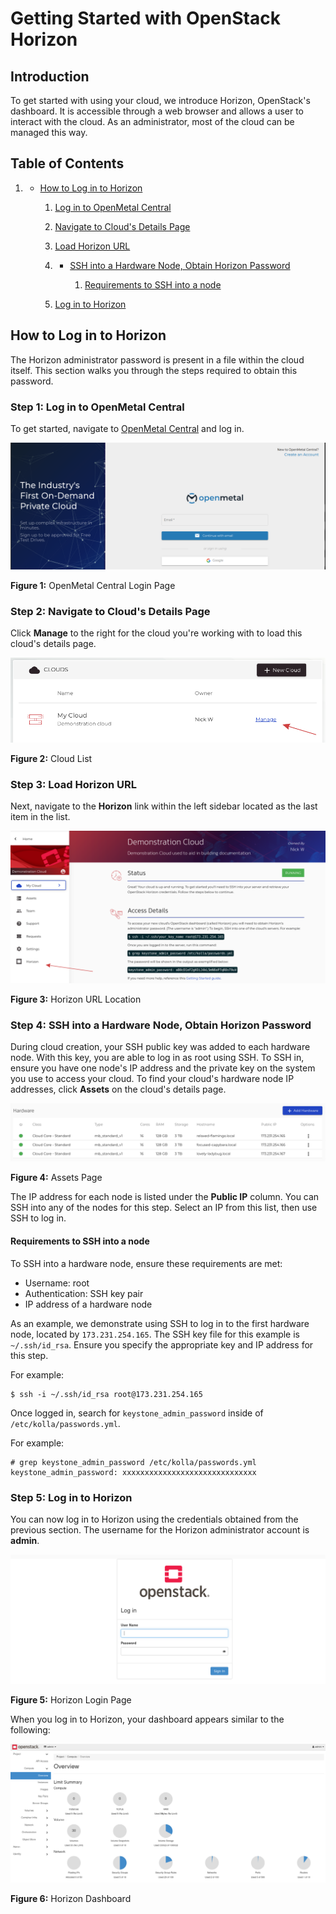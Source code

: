 # Getting Started with OpenStack Horizon

## Introduction

To get started with using your cloud, we introduce Horizon, OpenStack's
dashboard. It is accessible through a web browser and allows a user to
interact with the cloud. As an administrator, most of the cloud can be
managed this way.

## Table of Contents

1.    - [How to Log in to
        Horizon](getting-started-with-horizon#how-to-log-in-to-horizon)
        
        1.  [Log in to OpenMetal
            Central](getting-started-with-horizon#step-1-log-in-to-openmetal-central)
        
        2.  [Navigate to Cloud's Details
            Page](getting-started-with-horizon#step-2-navigate-to-cloud-s-details-page)
        
        3.  [Load Horizon
            URL](getting-started-with-horizon#step-3-load-horizon-url)
        
        4.    - [SSH into a Hardware Node, Obtain Horizon
                Password](getting-started-with-horizon#step-4-ssh-into-a-hardware-node-obtain-horizon-password)
                
                1.  [Requirements to SSH into a
                    node](getting-started-with-horizon#requirements-to-ssh-into-a-node)
        
        5.  [Log in to
            Horizon](getting-started-with-horizon#step-5-log-in-to-horizon)

## How to Log in to Horizon

The Horizon administrator password is present in a file within the cloud
itself. This section walks you through the steps required to obtain this
password.

### Step 1: Log in to OpenMetal Central

To get started, navigate to [OpenMetal
Central](https://central.openmetal.io/) and log in.

![image](images/openmetal-central.png)

**Figure 1:** OpenMetal Central Login Page

### Step 2: Navigate to Cloud's Details Page

Click **Manage** to the right for the cloud you're working with to load
this cloud's details page.

![image](images/manage-cloud.png)

**Figure 2:** Cloud List

### Step 3: Load Horizon URL

Next, navigate to the **Horizon** link within the left sidebar located
as the last item in the list.

![image](images/horizon-url.png)

**Figure 3:** Horizon URL Location

### Step 4: SSH into a Hardware Node, Obtain Horizon Password

During cloud creation, your SSH public key was added to each hardware
node. With this key, you are able to log in as root using SSH. To SSH
in, ensure you have one node's IP address and the private key on the
system you use to access your cloud. To find your cloud's hardware node
IP addresses, click **Assets** on the cloud's details page.

![image](images/assets-page.png)

**Figure 4:** Assets Page

The IP address for each node is listed under the **Public IP** column.
You can SSH into any of the nodes for this step. Select an IP from this
list, then use SSH to log in.

#### Requirements to SSH into a node

To SSH into a hardware node, ensure these requirements are met:

  - Username: root
  - Authentication: SSH key pair
  - IP address of a hardware node

As an example, we demonstrate using SSH to log in to the first hardware
node, located by `173.231.254.165`. The SSH key file for this example is
`~/.ssh/id_rsa`. Ensure you specify the appropriate key and IP address
for this step.

For example:

    $ ssh -i ~/.ssh/id_rsa root@173.231.254.165

Once logged in, search for `keystone_admin_password` inside of
`/etc/kolla/passwords.yml`.

For example:

    # grep keystone_admin_password /etc/kolla/passwords.yml
    keystone_admin_password: xxxxxxxxxxxxxxxxxxxxxxxxxxxxxx

### Step 5: Log in to Horizon

You can now log in to Horizon using the credentials obtained from the
previous section. The username for the Horizon administrator account is
**admin**.

![image](images/horizon-log-in.png)

**Figure 5:** Horizon Login Page

When you log in to Horizon, your dashboard appears similar to the
following:

![image](images/horizon-initial-log-in.png)

**Figure 6:** Horizon Dashboard
